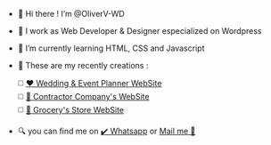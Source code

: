 - 👋 Hi there !  I’m @OliverV-WD
- 🌃 I work as Web Developer & Designer especialized on Wordpress
- 🌱 I’m currently learning HTML, CSS and Javascript
- 🦾 These are my recently creations :
  
 	◻️ 	<a href="https://personalplus.com.ve" target="_blank" >❤️ Wedding & Event Planner WebSite</a> <br>
  ◻️  <a href="https://oliverv-wd.github.io/thehugecompany.github.io/" target="_blank" >🚧 Contractor Company's WebSite</a> <br>
  ◻️  <a href="https://oliverv-wd.github.io/summermarket.github.io/" target="_blank" > 🥑 Grocery's Store WebSite</a> <br>
  
- 🔍 you can find me on
   	<a href="https://wa.me/+584247894210" target="_blank">✔️ Whatsapp</a> or <a href="mailto:olivervicent.wd@gmail.com" target="_blank">Mail me 📩</a>   

